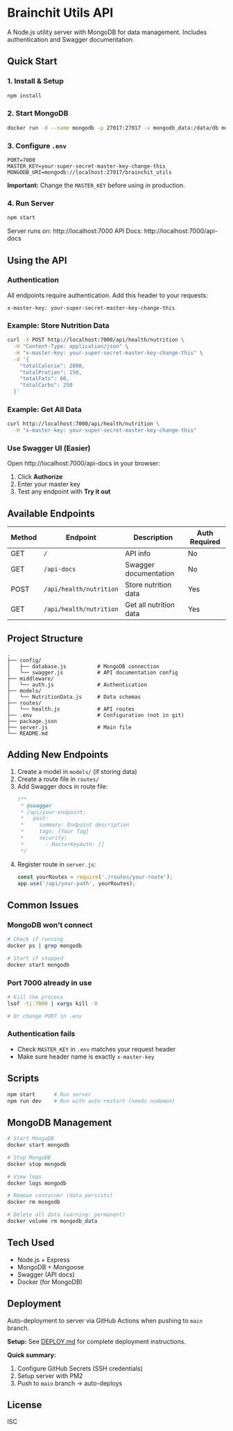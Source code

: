 # Brainchit Utils API

A Node.js utility server with MongoDB for data management. Includes authentication and Swagger documentation.

## Quick Start

### 1. Install & Setup

```bash
npm install
```

### 2. Start MongoDB

```bash
docker run -d --name mongodb -p 27017:27017 -v mongodb_data:/data/db mongo:latest
```

### 3. Configure `.env`

```env
PORT=7000
MASTER_KEY=your-super-secret-master-key-change-this
MONGODB_URI=mongodb://localhost:27017/brainchit_utils
```

**Important:** Change the `MASTER_KEY` before using in production.

### 4. Run Server

```bash
npm start
```

Server runs on: http://localhost:7000
API Docs: http://localhost:7000/api-docs

## Using the API

### Authentication

All endpoints require authentication. Add this header to your requests:

```
x-master-key: your-super-secret-master-key-change-this
```

### Example: Store Nutrition Data

```bash
curl -X POST http://localhost:7000/api/health/nutrition \
  -H "Content-Type: application/json" \
  -H "x-master-key: your-super-secret-master-key-change-this" \
  -d '{
    "totalCalorie": 2000,
    "totalProtien": 150,
    "totalFats": 60,
    "totalCarbs": 250
  }'
```

### Example: Get All Data

```bash
curl http://localhost:7000/api/health/nutrition \
  -H "x-master-key: your-super-secret-master-key-change-this"
```

### Use Swagger UI (Easier)

Open http://localhost:7000/api-docs in your browser:
1. Click **Authorize**
2. Enter your master key
3. Test any endpoint with **Try it out**

## Available Endpoints

| Method | Endpoint | Description | Auth Required |
|--------|----------|-------------|---------------|
| GET | `/` | API info | No |
| GET | `/api-docs` | Swagger documentation | No |
| POST | `/api/health/nutrition` | Store nutrition data | Yes |
| GET | `/api/health/nutrition` | Get all nutrition data | Yes |

## Project Structure

```
.
├── config/
│   ├── database.js          # MongoDB connection
│   └── swagger.js           # API documentation config
├── middleware/
│   └── auth.js              # Authentication
├── models/
│   └── NutritionData.js     # Data schemas
├── routes/
│   └── health.js            # API routes
├── .env                     # Configuration (not in git)
├── package.json
├── server.js                # Main file
└── README.md
```

## Adding New Endpoints

1. Create a model in `models/` (if storing data)
2. Create a route file in `routes/`
3. Add Swagger docs in route file:
   ```javascript
   /**
    * @swagger
    * /api/your-endpoint:
    *   post:
    *     summary: Endpoint description
    *     tags: [Your Tag]
    *     security:
    *       - MasterKeyAuth: []
    */
   ```
4. Register route in `server.js`:
   ```javascript
   const yourRoutes = require('./routes/your-route');
   app.use('/api/your-path', yourRoutes);
   ```

## Common Issues

### MongoDB won't connect
```bash
# Check if running
docker ps | grep mongodb

# Start if stopped
docker start mongodb
```

### Port 7000 already in use
```bash
# Kill the process
lsof -ti:7000 | xargs kill -9

# Or change PORT in .env
```

### Authentication fails
- Check `MASTER_KEY` in `.env` matches your request header
- Make sure header name is exactly `x-master-key`

## Scripts

```bash
npm start      # Run server
npm run dev    # Run with auto-restart (needs nodemon)
```

## MongoDB Management

```bash
# Start MongoDB
docker start mongodb

# Stop MongoDB
docker stop mongodb

# View logs
docker logs mongodb

# Remove container (data persists)
docker rm mongodb

# Delete all data (warning: permanent)
docker volume rm mongodb_data
```

## Tech Used

- Node.js + Express
- MongoDB + Mongoose
- Swagger (API docs)
- Docker (for MongoDB)

## Deployment

Auto-deployment to server via GitHub Actions when pushing to `main` branch.

**Setup:** See [DEPLOY.md](DEPLOY.md) for complete deployment instructions.

**Quick summary:**
1. Configure GitHub Secrets (SSH credentials)
2. Setup server with PM2
3. Push to `main` branch → auto-deploys

## License

ISC
